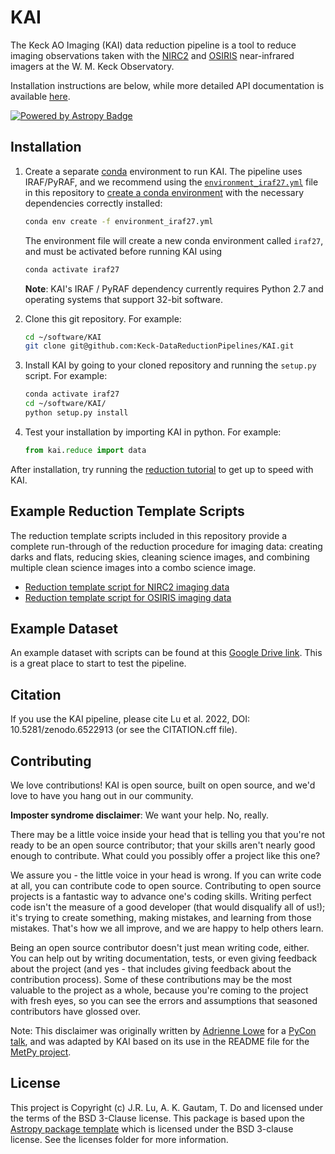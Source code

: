 # KAI

The Keck AO Imaging (KAI) data reduction pipeline is a tool to reduce imaging observations taken with the [NIRC2](https://www2.keck.hawaii.edu/inst/nirc2/) and [OSIRIS](https://www2.keck.hawaii.edu/inst/osiris/) near-infrared imagers at the W. M. Keck Observatory.

Installation instructions are below, while more detailed API documentation is available [here](https://keck-datareductionpipelines.github.io/KAI/).

[![Powered by Astropy Badge](http://img.shields.io/badge/powered%20by-AstroPy-orange.svg?style=flat)](http://www.astropy.org)

## Installation

1. Create a separate [conda](https://docs.conda.io/en/latest/miniconda.html) environment to run KAI. The pipeline uses IRAF/PyRAF, and we recommend using the [`environment_iraf27.yml`](environment_iraf27.yml) file in this repository to [create a conda environment](https://docs.conda.io/projects/conda/en/latest/user-guide/tasks/manage-environments.html#creating-an-environment-from-an-environment-yml-file) with the necessary dependencies correctly installed:

   ```bash
   conda env create -f environment_iraf27.yml
   ```

   The environment file will create a new conda environment called `iraf27`, and must be activated before running KAI using

   ```bash
   conda activate iraf27
   ```

   **Note**: KAI's IRAF / PyRAF dependency currently requires Python 2.7 and operating systems that support 32-bit software.

2. Clone this git repository. For example:

   ```bash
   cd ~/software/KAI
   git clone git@github.com:Keck-DataReductionPipelines/KAI.git
   ```

3. Install KAI by going to your cloned repository and running the `setup.py` script. For example:

   ```bash
   conda activate iraf27
   cd ~/software/KAI/
   python setup.py install
   ```

4. Test your installation by importing KAI in python. For example:

   ```python
   from kai.reduce import data
   ```

After installation, try running the [reduction tutorial](kai/TheReductionGuide.ipynb) to get up to speed with KAI.

## Example Reduction Template Scripts

The reduction template scripts included in this repository provide a complete run-through of the reduction procedure for imaging data: creating darks and flats, reducing skies, cleaning science images, and combining multiple clean science images into a combo science image.
* [Reduction template script for NIRC2 imaging data](kai/reduce/reduce_template.py)
* [Reduction template script for OSIRIS imaging data](kai/reduce/reduce_template_osiris.py)

## Example Dataset

An example dataset with scripts can be found at this [Google Drive link](https://drive.google.com/drive/folders/1FpTN3wiG4U826H328JIJcPLbScNCTRQW?usp=sharing). This is a great place to start to test the pipeline.

Citation
--------
If you use the KAI pipeline, please cite Lu et al. 2022, DOI: 10.5281/zenodo.6522913 (or see the CITATION.cff file).


Contributing
------------

We love contributions! KAI is open source, built on open source, and we'd love to have you hang out in our community.

**Imposter syndrome disclaimer**: We want your help. No, really.

There may be a little voice inside your head that is telling you that you're not ready to be an open source contributor; that your skills aren't nearly good enough to contribute. What could you possibly offer a project like this one?

We assure you - the little voice in your head is wrong. If you can write code at all, you can contribute code to open source. Contributing to open source projects is a fantastic way to advance one's coding skills. Writing perfect code isn't the measure of a good developer (that would disqualify all of us!); it's trying to create something, making mistakes, and learning from those mistakes. That's how we all improve, and we are happy to help others learn.

Being an open source contributor doesn't just mean writing code, either. You can help out by writing documentation, tests, or even giving feedback about the project (and yes - that includes giving feedback about the contribution process). Some of these contributions may be the most valuable to the project as a whole, because you're coming to the project with fresh eyes, so you can see the errors and assumptions that seasoned contributors have glossed over.

Note: This disclaimer was originally written by [Adrienne Lowe](https://github.com/adriennefriend) for a [PyCon talk](https://www.youtube.com/watch?v=6Uj746j9Heo), and was adapted by KAI based on its use in the README file for the [MetPy project](https://github.com/Unidata/MetPy).

License
-------

This project is Copyright (c) J.R. Lu, A. K. Gautam, T. Do and licensed under the terms of the BSD 3-Clause license. This package is based upon the [Astropy package template](https://github.com/astropy/package-template) which is licensed under the BSD 3-clause license. See the licenses folder for more information.
